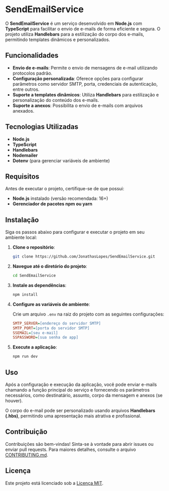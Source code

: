 # SendEmailService

O **SendEmailService** é um serviço desenvolvido em **Node.js** com **TypeScript** para facilitar o envio de e-mails de forma eficiente e segura. O projeto utiliza **Handlebars** para a estilização do corpo dos e-mails, permitindo templates dinâmicos e personalizados.

## Funcionalidades

- **Envio de e-mails**: Permite o envio de mensagens de e-mail utilizando protocolos padrão.
- **Configuração personalizada**: Oferece opções para configurar parâmetros como servidor SMTP, porta, credenciais de autenticação, entre outros.
- **Suporte a templates dinâmicos**: Utiliza **Handlebars** para estilização e personalização do conteúdo dos e-mails.
- **Suporte a anexos**: Possibilita o envio de e-mails com arquivos anexados.

## Tecnologias Utilizadas

- **Node.js**
- **TypeScript**
- **Handlebars**
- **Nodemailer**
- **Dotenv** (para gerenciar variáveis de ambiente)

## Requisitos

Antes de executar o projeto, certifique-se de que possui:

- **Node.js** instalado (versão recomendada: 16+)
- **Gerenciador de pacotes npm ou yarn**

## Instalação

Siga os passos abaixo para configurar e executar o projeto em seu ambiente local:

1. **Clone o repositório**:

   ```bash
   git clone https://github.com/JonathasLopes/SendEmailService.git
   ```

2. **Navegue até o diretório do projeto**:

   ```bash
   cd SendEmailService
   ```

3. **Instale as dependências**:

   ```bash
   npm install
   ```

4. **Configure as variáveis de ambiente**:

   Crie um arquivo `.env` na raiz do projeto com as seguintes configurações:

   ```ini
   SMTP_SERVER=[endereço do servidor SMTP]
   SMTP_PORT=[porta do servidor SMTP]
   SSEMAIL=[seu e-mail]
   SSPASSWORD=[sua senha de app]
   ```

5. **Execute a aplicação**:

   ```bash
   npm run dev
   ```

## Uso

Após a configuração e execução da aplicação, você pode enviar e-mails chamando a função principal do serviço e fornecendo os parâmetros necessários, como destinatário, assunto, corpo da mensagem e anexos (se houver).

O corpo do e-mail pode ser personalizado usando arquivos **Handlebars (.hbs)**, permitindo uma apresentação mais atrativa e profissional.

## Contribuição

Contribuições são bem-vindas! Sinta-se à vontade para abrir issues ou enviar pull requests. Para maiores detalhes, consulte o arquivo [CONTRIBUTING.md](https://github.com/JonathasLopes/SendEmailService/blob/main/CONTRIBUTING.md).

## Licença

Este projeto está licenciado sob a [Licença MIT](https://github.com/JonathasLopes/SendEmailService/blob/main/LICENSE).

